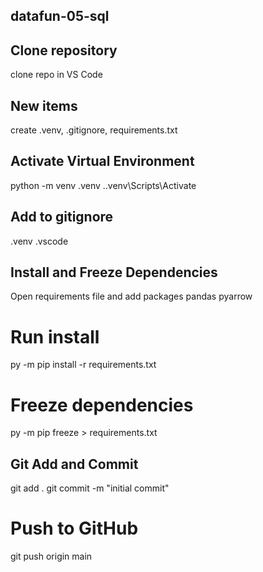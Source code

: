 ## datafun-05-sql

## Clone repository
clone repo in VS Code

## New items
create .venv, .gitignore, requirements.txt


## Activate Virtual Environment
python -m venv .venv
.\.venv\Scripts\Activate


## Add to gitignore
.venv
.vscode


## Install and Freeze Dependencies
Open requirements file and add packages
pandas
pyarrow

# Run install
py -m pip install -r requirements.txt

# Freeze dependencies
py -m pip freeze > requirements.txt


## Git Add and Commit
git add .
git commit -m "initial commit"

# Push to GitHub
git push origin main


